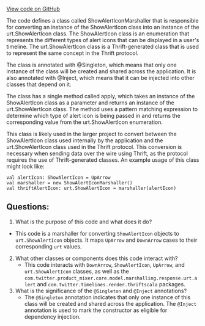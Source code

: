 [View code on GitHub](https://github.com/misbahsy/the-algorithm/product-mixer/core/src/main/scala/com/twitter/product_mixer/core/functional_component/marshaller/response/urt/alert/ShowAlertIconMarshaller.scala)

The code defines a class called ShowAlertIconMarshaller that is responsible for converting an instance of the ShowAlertIcon class into an instance of the urt.ShowAlertIcon class. The ShowAlertIcon class is an enumeration that represents the different types of alert icons that can be displayed in a user's timeline. The urt.ShowAlertIcon class is a Thrift-generated class that is used to represent the same concept in the Thrift protocol.

The class is annotated with @Singleton, which means that only one instance of the class will be created and shared across the application. It is also annotated with @Inject, which means that it can be injected into other classes that depend on it.

The class has a single method called apply, which takes an instance of the ShowAlertIcon class as a parameter and returns an instance of the urt.ShowAlertIcon class. The method uses a pattern matching expression to determine which type of alert icon is being passed in and returns the corresponding value from the urt.ShowAlertIcon enumeration.

This class is likely used in the larger project to convert between the ShowAlertIcon class used internally by the application and the urt.ShowAlertIcon class used in the Thrift protocol. This conversion is necessary when sending data over the wire using Thrift, as the protocol requires the use of Thrift-generated classes. An example usage of this class might look like:

```
val alertIcon: ShowAlertIcon = UpArrow
val marshaller = new ShowAlertIconMarshaller()
val thriftAlertIcon: urt.ShowAlertIcon = marshaller(alertIcon)
```
## Questions: 
 1. What is the purpose of this code and what does it do?
   - This code is a marshaller for converting `ShowAlertIcon` objects to `urt.ShowAlertIcon` objects. It maps `UpArrow` and `DownArrow` cases to their corresponding `urt` values.
2. What other classes or components does this code interact with?
   - This code interacts with `DownArrow`, `ShowAlertIcon`, `UpArrow`, and `urt.ShowAlertIcon` classes, as well as the `com.twitter.product_mixer.core.model.marshalling.response.urt.alert` and `com.twitter.timelines.render.thriftscala` packages.
3. What is the significance of the `@Singleton` and `@Inject` annotations?
   - The `@Singleton` annotation indicates that only one instance of this class will be created and shared across the application. The `@Inject` annotation is used to mark the constructor as eligible for dependency injection.